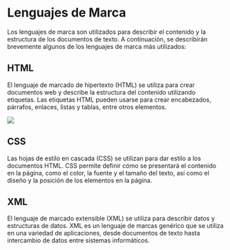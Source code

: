 # Lenguajes de Marca

Los lenguajes de marca son utilizados para describir el contenido y la estructura de los documentos de texto. A continuación, se describirán brevemente algunos de los lenguajes de marca más utilizados:

## HTML

El lenguaje de marcado de hipertexto (HTML) se utiliza para crear documentos web y describe la estructura del contenido utilizando etiquetas. Las etiquetas HTML pueden usarse para crear encabezados, párrafos, enlaces, listas y tablas, entre otros elementos.

![](../imagenes/Introduction-to-HTML-and-CSS-for-Beginners-Hafiza-Rabbia-Shafiq-1024x576.jpg)
## CSS

Las hojas de estilo en cascada (CSS) se utilizan para dar estilo a los documentos HTML. CSS permite definir cómo se presentará el contenido en la página, como el color, la fuente y el tamaño del texto, así como el diseño y la posición de los elementos en la página.

## XML

El lenguaje de marcado extensible (XML) se utiliza para describir datos y estructuras de datos. XML es un lenguaje de marcas genérico que se utiliza en una variedad de aplicaciones, desde documentos de texto hasta intercambio de datos entre sistemas informáticos.
